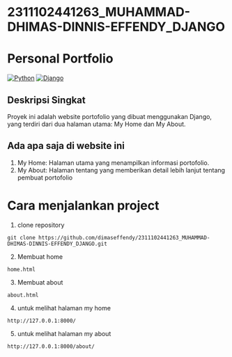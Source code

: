 # 2311102441263_MUHAMMAD-DHIMAS-DINNIS-EFFENDY_DJANGO

# Personal Portfolio

[![Python](https://img.shields.io/badge/Python-3776AB?logo=python&logoColor=fff)](#)
[![Django](https://img.shields.io/badge/Django-%23092E20.svg?logo=django&logoColor=white)](#)

## Deskripsi Singkat

Proyek ini adalah website portofolio yang dibuat menggunakan Django, yang terdiri dari dua halaman utama: My Home dan My About.

## Ada apa saja di website ini

1. My Home: Halaman utama yang menampilkan informasi portofolio.
2. My About: Halaman tentang yang memberikan detail lebih lanjut tentang pembuat portofolio

# Cara menjalankan project

1. clone repository

```
git clone https://github.com/dimaseffendy/2311102441263_MUHAMMAD-DHIMAS-DINNIS-EFFENDY_DJANGO.git
```

2. Membuat home

```
home.html
```

3. Membuat about

```
about.html
```

4. untuk melihat halaman my home

```
http://127.0.0.1:8000/
```

5.  untuk melihat halaman my about

```
http://127.0.0.1:8000/about/
```
